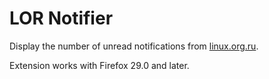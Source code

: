 # LOR Notifier

Display the number of unread notifications from [linux.org.ru](https://www.linux.org.ru/).

Extension works with Firefox 29.0 and later.

